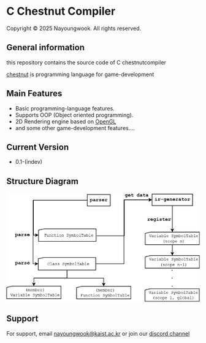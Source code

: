 # C Chestnut Compiler

Copyright © 2025 Nayoungwook. All rights reserved.

## General information
this repository contains the source code of C chestnutcompiler

[chestnut](http://nayoungwoook.com/pages/ChestnutPage/chestnut.html) is programming language for game-development

## Main Features
- Basic programming-language features.
- Supports OOP (Object oriented programming).
- 2D Rendering engine based on [OpenGL](https://www.opengl.org/)
- and some other game-development features....

## Current Version
- 0.1-(indev)

## Structure Diagram
![structure_diagram](/readme/CompilerStructure.png)

## Support

For support, email nayoungwook@kaist.ac.kr or join our [discord channel](https://discord.gg/bChGf7Yj)

